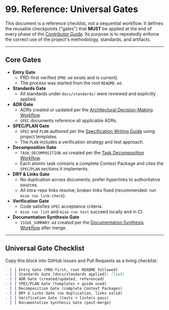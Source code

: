 # **99. Reference: Universal Gates**

This document is a reference checklist, not a sequential workflow. It defines the reusable checkpoints ("gates") that **MUST** be applied at the end of every phase of the [Contributor Guide](../01_CONTRIBUTOR_GUIDE.md). Its purpose is to repeatedly enforce the correct use of the project's methodology, standards, and artifacts.

---

## Core Gates

-   **Entry Gate**
    -   PRD-first verified (`PRD.md` exists and is current).
    -   The process was started from the root `README.md`.
-   **Standards Gate**
    -   All standards under `docs/standards/` were reviewed and explicitly applied.
-   **ADR Gate**
    -   ADRs created or updated per the [Architectural Decision-Making Workflow](02-decision-making.md).
    -   `SPEC` documents reference all applicable ADRs.
-   **SPEC/PLAN Gate**
    -   `SPEC` and `PLAN` authored per the [Specification Writing Guide](../standards/s2-specification-writing-guide.md) using project templates.
    -   The `PLAN` includes a verification strategy and test approach.
-   **Decomposition Gate**
    -   `TASK_DECOMPOSITION.md` created per the [Task Decomposition Workflow](03-task-decomposition.md).
    -   Each atomic task contains a complete Context Package and cites the `SPEC`/`PLAN` sections it implements.
-   **DRY & Links Gate**
    -   No duplication across documents; prefer hyperlinks to authoritative sources.
    -   All intra-repo links resolve; broken links fixed (recommended: run `mise run link-check`).
-   **Verification Gate**
    -   Code satisfies `SPEC` acceptance criteria.
    -   `mise run lint` and `mise run test` succeed locally and in CI.
-   **Documentation Synthesis Gate**
    -   `ISSUE_SUMMARY.md` created per the [Documentation Synthesis Workflow](06-documentation-synthesis.md) after merge.

---

## Universal Gate Checklist

Copy this block into GitHub issues and Pull Requests as a living checklist.

```markdown
- [ ] Entry Gate (PRD-first, root README followed)
- [ ] Standards Gate (docs/standards applied): [list]
- [ ] ADR Gate (created/updated, referenced)
- [ ] SPEC/PLAN Gate (templates + guide used)
- [ ] Decomposition Gate (complete Context Packages)
- [ ] DRY & Links Gate (no duplication, links valid)
- [ ] Verification Gate (tests + linters pass)
- [ ] Documentation Synthesis Gate (post-merge)
```

